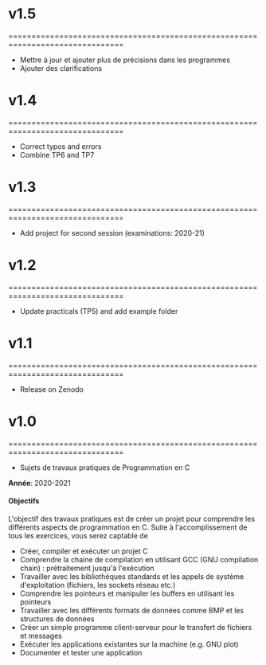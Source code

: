 # v1.5
===============================================================================
* Mettre à jour et ajouter plus de précisions dans les programmes
* Ajouter des clarifications

# v1.4
===============================================================================
* Correct typos and errors 
* Combine TP6 and TP7

# v1.3
===============================================================================
* Add project for second session (examinations: 2020-21) 

# v1.2
===============================================================================
* Update practicals (TP5) and add example folder

# v1.1
===============================================================================
* Release on Zenodo 

# v1.0
===============================================================================
* Sujets de travaux pratiques de Programmation en C

**Année**: 2020-2021

#### Objectifs
L'objectif des travaux pratiques est de créer un projet pour comprendre les différents aspects de programmation en C. Suite à l'accomplissement de tous les exercices, vous serez captable de

-   Créer, compiler et exécuter un projet C
-   Comprendre la chaine de compilation en utilisant GCC (GNU compilation chain) : prétraitement jusqu'à l'exécution
-   Travailler avec les bibliothèques standards et les appels de système d'exploitation (fichiers, les sockets réseau etc.)
-   Comprendre les pointeurs et manipuler les buffers en utilisant les pointeurs
-   Travailler avec les différents formats de données comme BMP et les structures de données
-   Créer un simple programme client-serveur pour le transfert de fichiers et messages
-   Exécuter les applications existantes sur la machine (e.g. GNU plot)
-   Documenter et tester une application
